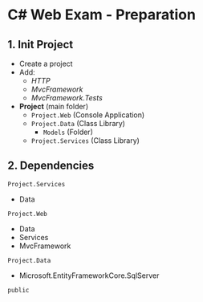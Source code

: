 
# C# Web Exam - Preparation

## 1. Init Project
- Create a project
- Add:
	- *HTTP*
	- *MvcFramework*
	- *MvcFramework.Tests*
- **Project** (main folder)
	- `Project.Web` (Console Application)
	- `Project.Data` (Class Library)
	  	- `Models` (Folder)
	-  `Project.Services` (Class Library)


## 2. Dependencies

`Project.Services` 
- Data

`Project.Web`
- Data
- Services
- MvcFramework

 `Project.Data`
- Microsoft.EntityFrameworkCore.SqlServer

```
public
```

<!--stackedit_data:
eyJoaXN0b3J5IjpbMjAyMzMzMzU0XX0=
-->